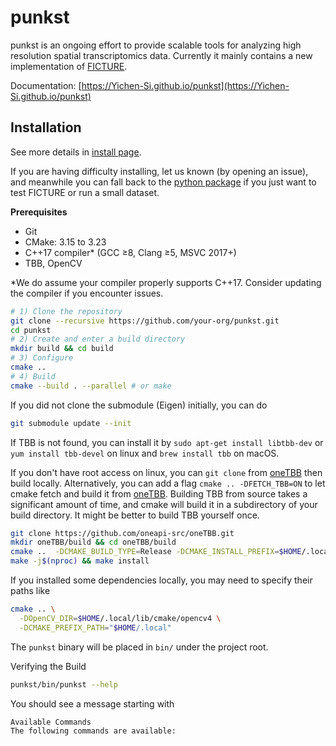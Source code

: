 # punkst

punkst is an ongoing effort to provide scalable tools for analyzing high resolution spatial transcriptomics data. Currently it mainly contains a new implementation of [FICTURE](https://doi.org/10.1038/s41592-024-02415-2).

Documentation: [https://Yichen-Si.github.io/punkst](https://Yichen-Si.github.io/punkst)

## Installation
See more details in [install page](https://yichen-si.github.io/punkst/install/).

If you are having difficulty installing, let us known (by opening an issue), and meanwhile you can fall back to the [python package](https://github.com/seqscope/ficture) if you just want to test FICTURE or run a small dataset.


**Prerequisites**

- Git
- CMake: 3.15 to 3.23
- C++17 compiler* (GCC ≥8, Clang ≥5, MSVC 2017+)
- TBB, OpenCV

*We do assume your compiler properly supports C++17. Consider updating the compiler if you encounter issues.

```bash
# 1) Clone the repository
git clone --recursive https://github.com/your-org/punkst.git
cd punkst
# 2) Create and enter a build directory
mkdir build && cd build
# 3) Configure
cmake ..
# 4) Build
cmake --build . --parallel # or make
```

If you did not clone the submodule (Eigen) initially, you can do
```bash
git submodule update --init
```

If TBB is not found, you can install it by `sudo apt-get install libtbb-dev` or `yum install tbb-devel` on linux and `brew install tbb` on macOS.

If you don't have root access on linux, you can `git clone` from [oneTBB](https://github.com/uxlfoundation/oneTBB) then build locally. Alternatively, you can add a flag `cmake .. -DFETCH_TBB=ON` to let cmake fetch and build it from [oneTBB](https://github.com/uxlfoundation/oneTBB?tab=readme-ov-file). Building TBB from source takes a significant amount of time, and cmake will build it in a subdirectory of your build directory. It might be better to build TBB yourself once.
```bash
git clone https://github.com/oneapi-src/oneTBB.git
mkdir oneTBB/build && cd oneTBB/build
cmake ..  -DCMAKE_BUILD_TYPE=Release -DCMAKE_INSTALL_PREFIX=$HOME/.local
make -j$(nproc) && make install
```

If you installed some dependencies locally, you may need to specify their paths like
```bash
cmake .. \
  -DOpenCV_DIR=$HOME/.local/lib/cmake/opencv4 \
  -DCMAKE_PREFIX_PATH="$HOME/.local"
  ```

The `punkst` binary will be placed in `bin/` under the project root.

Verifying the Build

```bash
punkst/bin/punkst --help
```

You should see a message starting with
```
Available Commands
The following commands are available:
```
